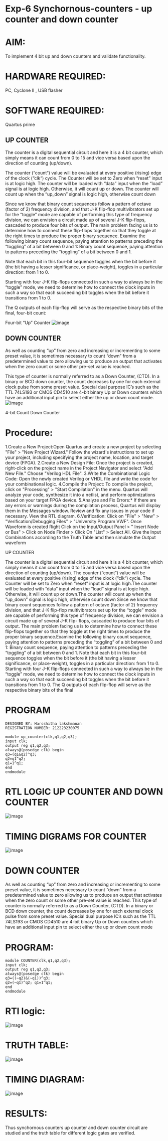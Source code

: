 # Exp-6 Synchornous-counters - up counter and down counter 
# AIM: 
To implement 4 bit up and down counters and validate  functionality.
# HARDWARE REQUIRED:
PC, Cyclone II , USB flasher
# SOFTWARE REQUIRED: 
Quartus prime 

## UP COUNTER 
The counter is a digital sequential circuit and here it is a 4 bit counter, which simply means it can count from 0 to 15 and vice versa based upon the direction of counting (up/down). 

The counter (“count“) value will be evaluated at every positive (rising) edge of the clock (“clk“) cycle.
The Counter will be set to Zero when “reset” input is at logic high.
The counter will be loaded with “data” input when the “load” signal is at logic high. Otherwise, it will count up or down.
The counter will count up when the “up_down” signal is logic high, otherwise count down

Since we know that binary count sequences follow a pattern of octave (factor of 2) frequency division, and that J-K flip-flop multivibrators set up for the “toggle” mode are capable of performing this type of frequency division, we can envision a circuit made up of several J-K flip-flops, cascaded to produce four bits of output.
The main problem facing us is to determine how to connect these flip-flops together so that they toggle at the right times to produce the proper binary sequence.
Examine the following binary count sequence, paying attention to patterns preceding the “toggling” of a bit between 0 and 1:
Binary count sequence, paying attention to patterns preceding the “toggling” of a bit between 0 and 1.

Note that each bit in this four-bit sequence toggles when the bit before it (the bit having a lesser significance, or place-weight), toggles in a particular direction: from 1 to 0.



 
 

Starting with four J-K flip-flops connected in such a way to always be in the “toggle” mode, we need to determine how to connect the clock inputs in such a way so that each succeeding bit toggles when the bit before it transitions from 1 to 0.

The Q outputs of each flip-flop will serve as the respective binary bits of the final, four-bit count:

 
 

Four-bit “Up” Counter
![image](https://user-images.githubusercontent.com/36288975/169644758-b2f4339d-9532-40c5-af40-8f4f8c942e2c.png)



## DOWN COUNTER 

As well as counting “up” from zero and increasing or incrementing to some preset value, it is sometimes necessary to count “down” from a predetermined value to zero allowing us to produce an output that activates when the zero count or some other pre-set value is reached.

This type of counter is normally referred to as a Down Counter, (CTD). In a binary or BCD down counter, the count decreases by one for each external clock pulse from some preset value. Special dual purpose IC’s such as the TTL 74LS193 or CMOS CD4510 are 4-bit binary Up or Down counters which have an additional input pin to select either the up or down count mode.
![image](https://user-images.githubusercontent.com/36288975/169644844-1a14e123-7228-4ed8-81a9-eb937dff4ac8.png)


4-bit Count Down Counter
# Procedure:

1.Create a New Project:Open Quartus and create a new project by selecting "File" > "New Project Wizard." Follow the wizard's instructions to set up your project, including specifying the project name, location, and target device (FPGA).
2.Create a New Design File: Once the project is created, right-click on the project name in the Project Navigator and select "Add New File." Choose "Verilog HDL File".
3.Write the Combinational Logic Code: Open the newly created Verilog or VHDL file and write the code for your combinational logic.
4.Compile the Project: To compile the project, click on "Processing" > "Start Compilation" in the menu. Quartus will analyze your code, synthesize it into a netlist, and perform optimizations based on your target FPGA device.
5.Analyze and Fix Errors:* If there are any errors or warnings during the compilation process, Quartus will display them in the Messages window. Review and fix any issues in your code if necessary. View the RTL diagram.
6.Verification: Click on "File" > "New" > "Verification/Debugging Files" > "University Program VWF". Once Waveform is created Right Click on the Input/Output Panel > " Insert Node or Bus" > Click on Node Finder > Click On "List" > Select All. Give the Input Combinations according to the Truth Table amd then simulate the Output waveform

UP COUNTER

The counter is a digital sequential circuit and here it is a 4 bit counter, which simply means it can count from 0 to 15 and vice versa based upon the direction of counting (up/down).
The counter (“count“) value will be evaluated at every positive (rising) edge of the clock (“clk“) cycle.
The Counter will be set to Zero when “reset” input is at logic high.The counter will be loaded with
“data” input when the “load” signal is at logic high. Otherwise, it will count up or down.The counter will count up when the “up_down” signal is logic high, otherwise count down
Since we know that binary count sequences follow a pattern of octave (factor of 2) frequency division, and that J-K flip-flop multivibrators set up for the “toggle” mode are capable of
performing this type of frequency division, we can envision a circuit made up of several J-K flip- flops, cascaded to produce four bits of output. The main problem facing us is to determine how to connect these flip-flops together so that they toggle at the right times to produce the proper
binary sequence.Examine the following binary count sequence, paying attention to patterns
preceding the “toggling” of a bit between 0 and 1: Binary count sequence, paying attention to patterns preceding the “toggling” of a bit between 0 and 1.
Note that each bit in this four-bit sequence toggles when the bit before it (the bit having a lesser significance, or place-weight), toggles in a particular direction: from 1 to 0.
Starting with four J-K flip-flops connected in such a way to always be in the “toggle” mode, we need to determine how to connect the clock inputs in such a way so that each succeeding bit toggles when the bit before it transitions from 1 to 0.
The Q outputs of each flip-flop will serve as the respective binary bits of the final


# PROGRAM 
```
DESIGNED BY: Harsshitha lakshmanan
REGISTRATION NUMBER: 212223230075

module up_counter(clk,q1,q2,q3);	                                                  
input clk;
output reg q1,q2,q3;
always@(posedge clk) begin
q3=(q1&q2)^q3; 
q2=q1^q2; 
q1=1^q1;
end
endmodule
```



# RTL LOGIC UP COUNTER AND DOWN COUNTER  
![image](https://github.com/harshulaxman/Exp-7-Synchornous-counters-/assets/145686689/7d252458-793e-4492-a6f6-d2c9ca300338)




# TIMING DIGRAMS FOR COUNTER  
![image](https://github.com/harshulaxman/Exp-7-Synchornous-counters-/assets/145686689/16504c28-d1e3-4da4-9507-427eba0193d1)

# DOWN COUNTER
As well as counting “up” from zero and increasing or incrementing to some preset value, it is
sometimes necessary to count “down” from a predetermined value to zero allowing us to produce an output that activates when the zero count or some other pre-set value is reached.
This type of counter is normally referred to as a Down Counter, (CTD). In a binary or BCD down counter, the count decreases by one for each external clock pulse from some preset value. Special dual purpose IC’s such as the TTL 74LS193 or CMOS CD4510 are 4-bit binary Up or Down counters which have an additional input pin to select either the up or down count mode

# PROGRAM:
```
module COUNTER(clk,q1,q2,q3);	                                        
input clk;
output reg q1,q2,q3;
always@(posedge clk) begin 
q3=((~q2)&(~q1))^q3;
q2=(~q1)^q2; q1=1^q1;
end
endmodule
```

# RTl logic:
![image](https://github.com/harshulaxman/Exp-7-Synchornous-counters-/assets/145686689/41598a95-26fb-4136-bd4a-90fcbd0a4886)

# TRUTH TABLE:
![image](https://github.com/harshulaxman/Exp-7-Synchornous-counters-/assets/145686689/85247e41-542a-48f4-ad90-938037f99d8e)

# TIMING DIAGRAM:
![image](https://github.com/harshulaxman/Exp-7-Synchornous-counters-/assets/145686689/865aeae9-c8af-4dd4-8dc2-be92d38cafff)

# RESULTS:
Thus synchornous counters up counter and down counter circuit are studied and the truth table for different logic gates are verified.

